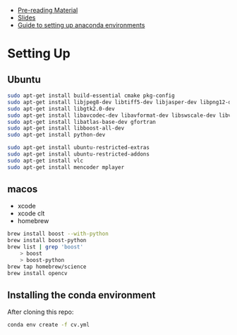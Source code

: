 * [Pre-reading Material](https://github.com/soumendra/deep-learning-bdap/blob/master/resources/resources.md)
* [Slides](https://slides.com/soumendrap/deck-3/)
* [Guide to setting up anaconda environments](https://github.com/soumendra/python-machinelearning-setup/blob/master/setup_environments.md)

# Setting Up

## Ubuntu

```bash
sudo apt-get install build-essential cmake pkg-config
sudo apt-get install libjpeg8-dev libtiff5-dev libjasper-dev libpng12-dev
sudo apt-get install libgtk2.0-dev
sudo apt-get install libavcodec-dev libavformat-dev libswscale-dev libv4l-dev
sudo apt-get install libatlas-base-dev gfortran
sudo apt-get install libboost-all-dev
sudo apt-get install python-dev

sudo apt-get install ubuntu-restricted-extras
sudo apt-get install ubuntu-restricted-addons
sudo apt-get install vlc
sudo apt-get install mencoder mplayer
```

## macos

* xcode
* xcode clt
* homebrew

```bash
brew install boost --with-python
brew install boost-python
brew list | grep 'boost'
    > boost
    > boost-python
brew tap homebrew/science
brew install opencv
```

## Installing the conda environment

After cloning this repo:

```bash
conda env create -f cv.yml
```
